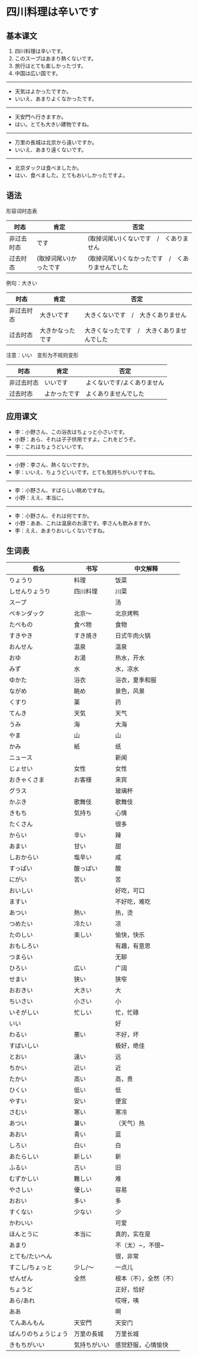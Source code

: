 # 四川料理は辛いです

## 基本课文

1. 四川料理は辛いです。
2. このスープはあまり熱くないです。
3. 旅行はとても楽しかったづす。
4. 中国は広い国です。

---

- 天気はよかったですか。
- いいえ、あまりよくなかったです。

---

- 天安門へ行きますか。
- はい。とても大きい建物ですね。

---

- 万里の長城は北京から遠いですか。
- いいえ、あまり遠くないです。

---

- 北京ダックは食べましたか。
- はい、食べました。とてもおいしかったですよ。

## 语法

形容词时态表

| 时态       | 肯定                   | 否定                                              |
| ---------- | ---------------------- | ------------------------------------------------- |
| 非过去时态 | です                   | (取掉词尾い)くないです　/　くありません           |
| 过去时态   | (取掉词尾い)かったです | (取掉词尾い)くなかったです　/　くありませんでした |

例句：大きい

| 时态       | 肯定             | 否定                                        |
| ---------- | ---------------- | ------------------------------------------- |
| 非过去时态 | 大きいです       | 大きくないです　/　大きくありません         |
| 过去时态   | 大きかなったです | 大きくなったです　/　大きくありませんでした |

注意：いい　变形为不规则变形

| 时态       | 肯定         | 否定                        |
| ---------- | ------------ | --------------------------- |
| 非过去时态 | いいです     | よくないです/よくありません |
| 过去时态   | よかったです | よくありませんでした        |

## 应用课文

- 李：小野さん、この浴衣はちょっと小さいです。
- 小野：あら、それは子子供用ですよ。これをどうぞ。
- 李：これはちょうどいいです。

---

- 小野：李さん、熱くないですか。
- 李：いいえ、ちょうどいいです。とても気持ちがいいですね。

---

- 李：小野さん、すばらしい眺めですね。
- 小野：ええ、本当に。

---

- 李：小野さん、それは何ですか。
- 小野：ああ、これは温泉のお湯です。李さんも飲みますか。
- 李：ええ、あまりおいしくないですね。

## 生词表

| 假名                 | 书写         | 中文解释               |
| -------------------- | ------------ | ---------------------- |
| りょうり             | 料理         | 饭菜                   |
| しせんりょうり       | 四川料理     | 川菜                   |
| スープ               |              | 汤                     |
| ペキンダック         | 北京～       | 北京烤鸭               |
| たべもの             | 食べ物       | 食物                   |
| すきやき             | すき焼き     | 日式牛肉火锅           |
| おんせん             | 温泉         | 温泉                   |
| おゆ                 | お湯         | 热水，开水             |
| みず                 | 水           | 水，凉水               |
| ゆかた               | 浴衣         | 浴衣，夏季和服         |
| ながめ               | 眺め         | 景色，风景             |
| くすり               | 薬           | 药                     |
| てんき               | 天気         | 天气                   |
| うみ                 | 海           | 大海                   |
| やま                 | 山           | 山                     |
| かみ                 | 紙           | 纸                     |
| ニュース             |              | 新闻                   |
| じょせい             | 女性         | 女性                   |
| おきゃくさま         | お客様       | 来宾                   |
| グラス               |              | 玻璃杯                 |
| かぶき               | 歌舞伎       | 歌舞伎                 |
| きもち               | 気持ち       | 心情                   |
| たくさん             |              | 很多                   |
| からい               | 辛い         | 辣                     |
| あまい               | 甘い         | 甜                     |
| しおからい           | 塩辛い       | 咸                     |
| すっぱい             | 酸っぱい     | 酸                     |
| にがい               | 苦い         | 苦                     |
| おいしい             |              | 好吃，可口             |
| ますい               |              | 不好吃，难吃           |
| あつい               | 熱い         | 热，烫                 |
| つめたい             | 冷たい       | 凉                     |
| たのしい             | 楽しい       | 愉快，快乐             |
| おもしろい           |              | 有趣，有意思           |
| つまらい             |              | 无聊                   |
| ひろい               | 広い         | 广阔                   |
| せまい               | 狭い         | 狭窄                   |
| おおきい             | 大きい       | 大                     |
| ちいさい             | 小さい       | 小                     |
| いそがしい           | 忙しい       | 忙，忙碌               |
| いい                 |              | 好                     |
| わるい               | 悪い         | 不好，坏               |
| すばいしい           |              | 极好，绝佳             |
| とおい               | 遠い         | 远                     |
| ちかい               | 近い         | 近                     |
| たかい               | 高い         | 高，贵                 |
| ひくい               | 低い         | 低                     |
| やすい               | 安い         | 便宜                   |
| さむい               | 寒い         | 寒冷                   |
| あつい               | 暑い         | （天气）热             |
| あおい               | 青い         | 蓝                     |
| しろい               | 白い         | 白                     |
| あたらしい           | 新しい       | 新                     |
| ふるい               | 古い         | 旧                     |
| むずかしい           | 難しい       | 难                     |
| やさしい             | 優しい       | 容易                   |
| おおい               | 多い         | 多                     |
| すくない             | 少ない       | 少                     |
| かわいい             |              | 可爱                   |
| ほんとうに           | 本当に       | 真的，实在是           |
| あまり               |              | 不（太）~，不很~       |
| とても/たいへん      |              | 很，非常               |
| すこし/ちょっと      | 少し/～      | 一点儿                 |
| ぜんぜん             | 全然         | 根本（不），全然（不） |
| ちょうど             |              | 正好，恰好             |
| あら/あれ            |              | 哎呀，咦               |
| ああ                 |              | 啊                     |
| てんあんもん         | 天安門       | 天安门                 |
| ばんりのちょうじょう | 万里の長城   | 万里长城               |
| きもちがいい         | 気持ちがいい | 感觉舒服，心情愉快     |
